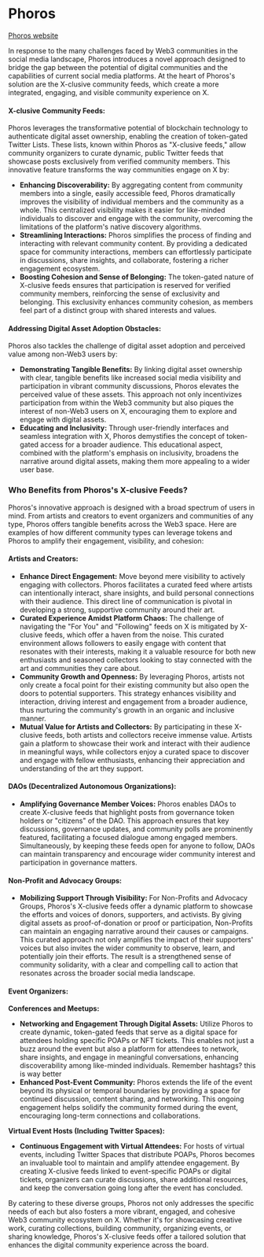 # Phoros

[Phoros website](https://www.phoros.io)

In response to the many challenges faced by Web3 communities in the social media landscape, Phoros introduces a novel approach designed to bridge the gap between the potential of digital communities and the capabilities of current social media platforms. At the heart of Phoros's solution are the X-clusive community feeds, which create a more integrated, engaging, and visible community experience on X.

#### **X-clusive Community Feeds:**

Phoros leverages the transformative potential of blockchain technology to authenticate digital asset ownership, enabling the creation of token-gated Twitter Lists. These lists, known within Phoros as "X-clusive feeds," allow community organizers to curate dynamic, public Twitter feeds that showcase posts exclusively from verified community members. This innovative feature transforms the way communities engage on X by:

* **Enhancing Discoverability:** By aggregating content from community members into a single, easily accessible feed, Phoros dramatically improves the visibility of individual members and the community as a whole. This centralized visibility makes it easier for like-minded individuals to discover and engage with the community, overcoming the limitations of the platform's native discovery algorithms.
* **Streamlining Interactions:** Phoros simplifies the process of finding and interacting with relevant community content. By providing a dedicated space for community interactions, members can effortlessly participate in discussions, share insights, and collaborate, fostering a richer engagement ecosystem.
* **Boosting Cohesion and Sense of Belonging:** The token-gated nature of X-clusive feeds ensures that participation is reserved for verified community members, reinforcing the sense of exclusivity and belonging. This exclusivity enhances community cohesion, as members feel part of a distinct group with shared interests and values.

#### **Addressing Digital Asset Adoption Obstacles:**

Phoros also tackles the challenge of digital asset adoption and perceived value among non-Web3 users by:

* **Demonstrating Tangible Benefits:** By linking digital asset ownership with clear, tangible benefits like increased social media visibility and participation in vibrant community discussions, Phoros elevates the perceived value of these assets. This approach not only incentivizes participation from within the Web3 community but also piques the interest of non-Web3 users on X, encouraging them to explore and engage with digital assets.
* **Educating and Inclusivity:** Through user-friendly interfaces and seamless integration with X, Phoros demystifies the concept of token-gated access for a broader audience. This educational aspect, combined with the platform's emphasis on inclusivity, broadens the narrative around digital assets, making them more appealing to a wider user base.

### **Who Benefits from Phoros's X-clusive Feeds?**

Phoros's innovative approach is designed with a broad spectrum of users in mind. From artists and creators to event organizers and communities of any type, Phoros offers tangible benefits across the Web3 space. Here are examples of how different community types can leverage tokens and Phoros to amplify their engagement, visibility, and cohesion:

#### **Artists and Creators:**

* **Enhance Direct Engagement:** Move beyond mere visibility to actively engaging with collectors. Phoros facilitates a curated feed where artists can intentionally interact, share insights, and build personal connections with their audience. This direct line of communication is pivotal in developing a strong, supportive community around their art.
* **Curated Experience Amidst Platform Chaos:** The challenge of navigating the "For You" and "Following" feeds on X is mitigated by X-clusive feeds, which offer a haven from the noise. This curated environment allows followers to easily engage with content that resonates with their interests, making it a valuable resource for both new enthusiasts and seasoned collectors looking to stay connected with the art and communities they care about.
* **Community Growth and Openness:** By leveraging Phoros, artists not only create a focal point for their existing community but also open the doors to potential supporters. This strategy enhances visibility and interaction, driving interest and engagement from a broader audience, thus nurturing the community's growth in an organic and inclusive manner.
* **Mutual Value for Artists and Collectors:** By participating in these X-clusive feeds, both artists and collectors receive immense value. Artists gain a platform to showcase their work and interact with their audience in meaningful ways, while collectors enjoy a curated space to discover and engage with fellow enthusiasts, enhancing their appreciation and understanding of the art they support.

#### **DAOs (Decentralized Autonomous Organizations):**

* **Amplifying Governance Member Voices:** Phoros enables DAOs to create X-clusive feeds that highlight posts from governance token holders or "citizens" of the DAO. This approach ensures that key discussions, governance updates, and community polls are prominently featured, facilitating a focused dialogue among engaged members. Simultaneously, by keeping these feeds open for anyone to follow, DAOs can maintain transparency and encourage wider community interest and participation in governance matters.

#### **Non-Profit and Advocacy Groups:**

* **Mobilizing Support Through Visibility:** For Non-Profits and Advocacy Groups, Phoros's X-clusive feeds offer a dynamic platform to showcase the efforts and voices of donors, supporters, and activists. By giving digital assets as proof-of-donation or proof or participation, Non-Profits can maintain an engaging narrative around their causes or campaigns. This curated approach not only amplifies the impact of their supporters' voices but also invites the wider community to observe, learn, and potentially join their efforts. The result is a strengthened sense of community solidarity, with a clear and compelling call to action that resonates across the broader social media landscape.

#### **Event Organizers:**

**Conferences and Meetups:**

* **Networking and Engagement Through Digital Assets:** Utilize Phoros to create dynamic, token-gated feeds that serve as a digital space for attendees holding specific POAPs or NFT tickets. This enables not just a buzz around the event but also a platform for attendees to network, share insights, and engage in meaningful conversations, enhancing discoverability among like-minded individuals. Remember hashtags? this is way better
* **Enhanced Post-Event Community:** Phoros extends the life of the event beyond its physical or temporal boundaries by providing a space for continued discussion, content sharing, and networking. This ongoing engagement helps solidify the community formed during the event, encouraging long-term connections and collaborations.

**Virtual Event Hosts (Including Twitter Spaces):**

* **Continuous Engagement with Virtual Attendees:** For hosts of virtual events, including Twitter Spaces that distribute POAPs, Phoros becomes an invaluable tool to maintain and amplify attendee engagement. By creating X-clusive feeds linked to event-specific POAPs or digital tickets, organizers can curate discussions, share additional resources, and keep the conversation going long after the event has concluded.

By catering to these diverse groups, Phoros not only addresses the specific needs of each but also fosters a more vibrant, engaged, and cohesive Web3 community ecosystem on X. Whether it's for showcasing creative work, curating collections, building community, organizing events, or sharing knowledge, Phoros's X-clusive feeds offer a tailored solution that enhances the digital community experience across the board.
